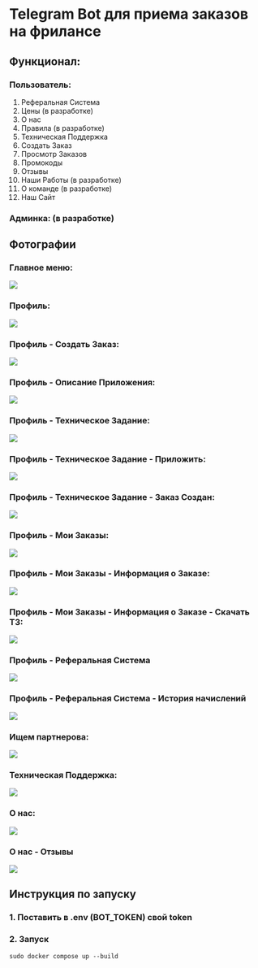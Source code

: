 # Telegram Bot для приема заказов на фрилансе

## Функционал:

### Пользователь:
1. Реферальная Система
2. Цены (в разработке)
3. О нас
4. Правила (в разработке)
5. Техническая Поддержка
6. Создать Заказ
7. Просмотр Заказов
8. Промокоды
9. Отзывы
10. Наши Работы (в разработке)
11. О команде (в разработке)
12. Наш Сайт

### Админка: (в разработке)

## Фотографии

### Главное меню:
![](./static/github/menu.png)

### Профиль:
![](./static/github/profile.png)

### Профиль - Создать Заказ:
![](./static/github/profile_create_order_type.png)

### Профиль - Описание Приложения:
![](./static/github/profile_create_order_description.png)

### Профиль - Техническое Задание:
![](./static/github/profile_create_order_tech_task.png)

### Профиль - Техническое Задание - Приложить:
![](./static/github/profile_create_order_tech_task_attach.png)

### Профиль - Техническое Задание - Заказ Создан:
![](./static/github/success_create_order.png)

### Профиль - Мои Заказы:
![](./static/github/my_orders.png)

### Профиль - Мои Заказы - Информация о Заказе:
![](./static/github/my_order_info.png)

### Профиль - Мои Заказы - Информация о Заказе - Скачать ТЗ:
![](./static/github/my_order_download_tech_task.png)

### Профиль - Реферальная Система
![](./static/github/referral_system.png)

### Профиль - Реферальная Система - История начислений
![](./static/github/referral_system_history_pay.png)

### Ищем партнерова:
![](./static/github/partners.png)

### Техническая Поддержка:
![](./static/github/tech_support.png)

### О нас:
![](./static/github/about_us.png)

### О нас - Отзывы
![](./static/github/about_us_reviews.png)


## Инструкция по запуску

### 1. Поставить в .env (BOT_TOKEN) свой token
### 2. Запуск
```shell
sudo docker compose up --build
```
